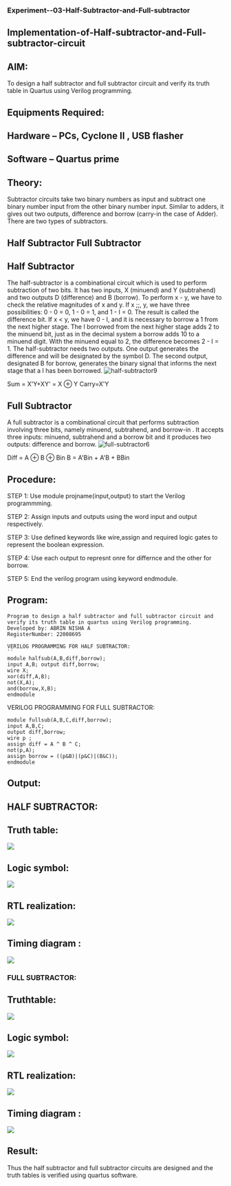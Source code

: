 
### Experiment--03-Half-Subtractor-and-Full-subtractor

## Implementation-of-Half-subtractor-and-Full-subtractor-circuit

## AIM:
To design a half subtractor and full subtractor circuit and verify its truth table in Quartus using Verilog programming.

## Equipments Required:

## Hardware – PCs, Cyclone II , USB flasher

## Software – Quartus prime

## Theory:
Subtractor circuits take two binary numbers as input and subtract one binary number input from the other binary number input. Similar to adders, it gives out two outputs, difference and borrow (carry-in the case of Adder). There are two types of subtractors.

## Half Subtractor Full Subtractor

## Half Subtractor

The half-subtractor is a combinational circuit which is used to perform subtraction of two bits. It has two inputs, X (minuend) and Y (subtrahend) and two outputs D (difference) and B (borrow). To perform x - y, we have to check the relative magnitudes of x and y. If x ;;, y, we have three possibilities: 0 - 0 = 0, 1 - 0 = 1, and 1 - I = 0. The result is called the difference bit. If x < y, we have 0 - I, and it is necessary to borrow a 1 from the next higher stage. The I borrowed from the next higher stage adds 2 to the minuend bit, just as in the decimal system a borrow adds 10 to a minuend digit. With the minuend equal to 2, the difference becomes 2 - I = 1. The half-subtractor needs two outputs. One output generates the difference and will be designated by the symbol D. The second output, designated B for borrow, generates the binary signal that informs the next stage that a I has been borrowed.
![half-subtractor9](https://user-images.githubusercontent.com/36288975/166112538-58c3bc7c-ee5d-4e6a-ac8d-8e8328efe27a.png)


Sum = X'Y+XY' = X ⊕ Y
Carry=X'Y

## Full Subtractor

A full subtractor is a combinational circuit that performs subtraction involving three bits, namely minuend, subtrahend, and borrow-in . It accepts three inputs: minuend, subtrahend and a borrow bit and it produces two outputs: difference and borrow. 
![full-subtractor6](https://user-images.githubusercontent.com/36288975/166112541-24c68359-3de8-4674-ae22-8272ffc385ed.png)


Diff = A ⊕ B ⊕ Bin B = A'Bin + A'B + BBin

## Procedure:

STEP 1:
Use module projname(input,output) to start the Verilog programmming.

STEP 2:
Assign inputs and outputs using the word input and output respectively.

STEP 3:
Use defined keywords like wire,assign and required logic gates to represent the boolean expression.

STEP 4:
Use each output to represnt onre for differnce and the other for borrow.

STEP 5:
End the verilog program using keyword endmodule.

## Program:
```
Program to design a half subtractor and full subtractor circuit and verify its truth table in quartus using Verilog programming.
Developed by: ABRIN NISHA A
RegisterNumber: 22008695

VERILOG PROGRAMMING FOR HALF SUBTRACTOR:
``
module halfsub(A,B,diff,borrow);
input A,B; output diff,borrow;
wire X;
xor(diff,A,B);
not(X,A);
and(borrow,X,B);
endmodule
```
VERILOG PROGRAMMING FOR FULL SUBTRACTOR:
```
module fullsub(A,B,C,diff,borrow);
input A,B,C;
output diff,borrow;
wire p ;
assign diff = A ^ B ^ C;
not(p,A);
assign borrow = ((p&B)|(p&C)|(B&C));
endmodule 
```

## Output:

## HALF SUBTRACTOR:

## Truth table:
![](HS%20TT.png)

## Logic symbol:
![](HS%20LD.png)

## RTL realization:
![](HS%20TT.png)

## Timing diagram :
![](HS%20%20TD.png)

### FULL SUBTRACTOR:

## Truthtable:
![](ft.png)

## Logic symbol:
![](fl.png)

## RTL realization:
![](frtl.png)

## Timing diagram :
![](/fti.png)

## Result:
Thus the half subtractor and full subtractor circuits are designed and the truth tables is verified using quartus software.